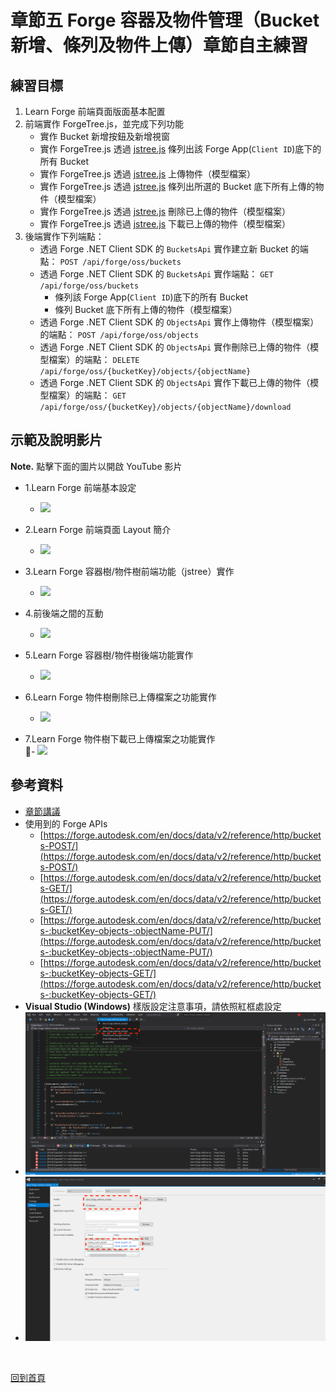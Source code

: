 # 章節五 Forge 容器及物件管理（Bucket新增、條列及物件上傳）章節自主練習

## 練習目標

1. Learn Forge 前端頁面版面基本配置
2. 前端實作 ForgeTree.js，並完成下列功能
   - 實作 Bucket 新增按鈕及新增視窗
   - 實作 ForgeTree.js 透過  [jstree.js](https://www.jstree.com/) 條列出該 Forge App(`Client ID`)底下的所有 Bucket
   - 實作 ForgeTree.js 透過  [jstree.js](https://www.jstree.com/) 上傳物件（模型檔案）
   - 實作 ForgeTree.js 透過  [jstree.js](https://www.jstree.com/) 條列出所選的 Bucket 底下所有上傳的物件（模型檔案）
   - 實作 ForgeTree.js 透過  [jstree.js](https://www.jstree.com/) 刪除已上傳的物件（模型檔案）
   - 實作 ForgeTree.js 透過  [jstree.js](https://www.jstree.com/) 下載已上傳的物件（模型檔案）
3. 後端實作下列端點：
   - 透過 Forge .NET Client SDK 的 `BucketsApi` 實作建立新 Bucket 的端點： `POST /api/forge/oss/buckets`
   - 透過 Forge .NET Client SDK 的 `BucketsApi` 實作端點： `GET /api/forge/oss/buckets`
     - 條列該 Forge App(`Client ID`)底下的所有 Bucket
     - 條列 Bucket 底下所有上傳的物件（模型檔案）
   - 透過 Forge .NET Client SDK 的 `ObjectsApi` 實作上傳物件（模型檔案）的端點： `POST /api/forge/oss/objects`
   - 透過 Forge .NET Client SDK 的 `ObjectsApi` 實作刪除已上傳的物件（模型檔案）的端點： `DELETE /api/forge/oss/{bucketKey}/objects/{objectName}`
   - 透過 Forge .NET Client SDK 的 `ObjectsApi` 實作下載已上傳的物件（模型檔案）的端點： `GET /api/forge/oss/{bucketKey}/objects/{objectName}/download`

## 示範及說明影片

**Note.** 點擊下面的圖片以開啟 YouTube 影片

- 1.Learn Forge 前端基本設定<br/>
  - [![](http://img.youtube.com/vi/IJzVXneHXf4/0.jpg)](http://www.youtube.com/watch?v=IJzVXneHXf4 "5.1-Frontend basic setup")

- 2.Learn Forge 前端頁面 Layout 簡介<br/>
  - [![](http://img.youtube.com/vi/kpif9-8Jq7c/0.jpg)](http://www.youtube.com/watch?v=kpif9-8Jq7c "5.2-Frontend Page Layout Intro")

- 3.Learn Forge 容器樹/物件樹前端功能（jstree）實作<br/>
  - [![](http://img.youtube.com/vi/ooeHTzR8DFU/0.jpg)](http://www.youtube.com/watch?v=ooeHTzR8DFU "5.3-Frontend Forge bucket tree Implementation")

- 4.前後端之間的互動<br/>
  - [![](http://img.youtube.com/vi/MelTqIexe9Q/0.jpg)](http://www.youtube.com/watch?v=MelTqIexe9Q "5.4-Backend basic intro")

- 5.Learn Forge 容器樹/物件樹後端功能實作<br/>
  - [![](http://img.youtube.com/vi/WGwIFysJlBg/0.jpg)](http://www.youtube.com/watch?v=WGwIFysJlBg "5.5-Backend Forge bucket tree Implementation")

- 6.Learn Forge 物件樹刪除已上傳檔案之功能實作<br/>
  - [![](http://img.youtube.com/vi/4DJ7Gv49wsM/0.jpg)](http://www.youtube.com/watch?v=4DJ7Gv49wsM "5.6-Forge bucket object deletion")

- 7.Learn Forge 物件樹下載已上傳檔案之功能實作<br/>
  - [![](http://img.youtube.com/vi/hDj01Wjn2wk/0.jpg)](http://www.youtube.com/watch?v=hDj01Wjn2wk "5.7-Forge bucket object download")

## 參考資料

 - [章節講議](README.md)
 - 使用到的 Forge APIs
    - [https://forge.autodesk.com/en/docs/data/v2/reference/http/buckets-POST/](https://forge.autodesk.com/en/docs/data/v2/reference/http/buckets-POST/)
    - [https://forge.autodesk.com/en/docs/data/v2/reference/http/buckets-GET/](https://forge.autodesk.com/en/docs/data/v2/reference/http/buckets-GET/)
    - [https://forge.autodesk.com/en/docs/data/v2/reference/http/buckets-:bucketKey-objects-:objectName-PUT/](https://forge.autodesk.com/en/docs/data/v2/reference/http/buckets-:bucketKey-objects-:objectName-PUT/)
    - [https://forge.autodesk.com/en/docs/data/v2/reference/http/buckets-:bucketKey-objects-GET/](https://forge.autodesk.com/en/docs/data/v2/reference/http/buckets-:bucketKey-objects-GET/)
 - **Visual Studio (Windows)** 樣版設定注意事項，請依照紅框處設定
 - ![alt "Visual Studio Windows template setup notice"](img/visual-studio-debug-setup-1.png)
 - ![alt "Visual Studio Windows template setup notice"](img/visual-studio-debug-setup-2.png)

<br/>

[回到首頁](../README.md)
